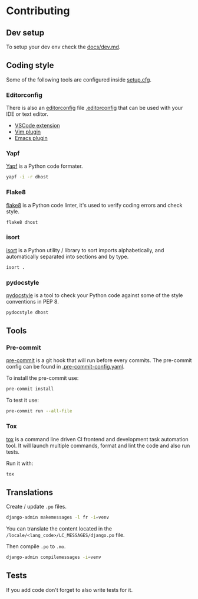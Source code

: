 # Contributing

## Dev setup

To setup your dev env check the [docs/dev.md](docs/dev.md).

## Coding style

Some of the following tools are configured inside [setup.cfg](setup.cfg).

### Editorconfig

There is also an [editorconfig]((https://editorconfig.org/)) file [.editorconfig](.editorconfig) that can be used with your IDE or text editor.

* [VSCode extension](https://marketplace.visualstudio.com/items?itemName=EditorConfig.EditorConfig)
* [Vim plugin](https://github.com/editorconfig/editorconfig-vim)
* [Emacs plugin](https://github.com/editorconfig/editorconfig-emacs)

### Yapf

[Yapf](https://pypi.org/project/yapf/) is a Python code formater.

```sh
yapf -i -r dhost
```

### Flake8

[flake8](https://flake8.pycqa.org/en/latest/) is a Python code linter, it's used to verify coding errors and check style.

```sh
flake8 dhost
```

### isort

[isort](https://pycqa.github.io/isort/) is a Python utility / library to sort imports alphabetically, and automatically separated into sections and by type.

```sh
isort .
```

### pydocstyle

[pydocstyle](https://pycodestyle.pycqa.org/en/latest/) is a tool to check your Python code against some of the style conventions in PEP 8.

```sh
pydocstyle dhost
```

## Tools

### Pre-commit

[pre-commit](https://pre-commit.com/) is a git hook that will run before every commits. The pre-commit config can be found in [.pre-commit-config.yaml](.pre-commit-config.yaml).

To install the pre-commit use:

```sh
pre-commit install
```

To test it use:

```sh
pre-commit run --all-file
```

### Tox

[tox](https://pypi.org/project/tox/) is a command line driven CI frontend and development task automation tool. It will launch multiple commands, format and lint the code and also run tests.

Run it with:

```sh
tox
```

## Translations

Create / update `.po` files.

```sh
django-admin makemessages -l fr -i=venv
```

You can translate the content located in the `/locale/<lang_code>/LC_MESSAGES/django.po` file.

Then compile `.po` to `.mo`.

```sh
django-admin compilemessages -i=venv
```

## Tests

If you add code don't forget to also write tests for it.
